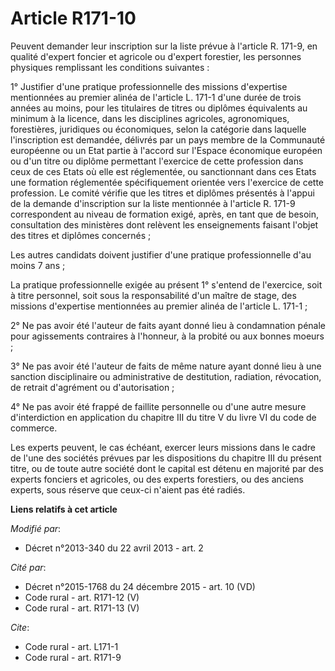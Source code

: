 # Article R171-10

Peuvent demander leur inscription sur la liste prévue à l'article R. 171-9, en qualité d'expert foncier et agricole ou
d'expert forestier, les personnes physiques remplissant les conditions suivantes : 

1° Justifier d'une pratique professionnelle des missions d'expertise mentionnées au premier alinéa de l'article L. 171-1
d'une durée de trois années au moins, pour les titulaires de titres ou diplômes équivalents au minimum à la licence, dans les
disciplines agricoles, agronomiques, forestières, juridiques ou économiques, selon la catégorie dans laquelle l'inscription
est demandée, délivrés par un pays membre de la Communauté européenne ou un Etat partie à l'accord sur l'Espace économique
européen ou d'un titre ou diplôme permettant l'exercice de cette profession dans ceux de ces Etats où elle est réglementée,
ou sanctionnant dans ces Etats une formation réglementée spécifiquement orientée vers l'exercice de cette profession. Le
comité vérifie que les titres et diplômes présentés à l'appui de la demande d'inscription sur la liste mentionnée à l'article
R. 171-9 correspondent au niveau de formation exigé, après, en tant que de besoin, consultation des ministères dont relèvent
les enseignements faisant l'objet des titres et diplômes concernés ; 

Les autres candidats doivent justifier d'une pratique professionnelle d'au moins 7 ans ; 

La pratique professionnelle exigée au présent 1° s'entend de l'exercice, soit à titre personnel, soit sous la responsabilité
d'un maître de stage, des missions d'expertise mentionnées au premier alinéa de l'article L. 171-1 ; 

2° Ne pas avoir été l'auteur de faits ayant donné lieu à condamnation pénale pour agissements contraires à l'honneur, à la
probité ou aux bonnes moeurs ; 

3° Ne pas avoir été l'auteur de faits de même nature ayant donné lieu à une sanction disciplinaire ou administrative de
destitution, radiation, révocation, de retrait d'agrément ou d'autorisation ; 

4° Ne pas avoir été frappé de faillite personnelle ou d'une autre mesure d'interdiction en application du chapitre III du
titre V du livre VI du code de commerce. 

Les experts peuvent, le cas échéant, exercer leurs missions dans le cadre de l'une des sociétés prévues par les dispositions
du chapitre III du présent titre, ou de toute autre société dont le capital est détenu en majorité par des experts fonciers
et agricoles, ou des experts forestiers, ou des anciens experts, sous réserve que ceux-ci n'aient pas été radiés.

**Liens relatifs à cet article**

_Modifié par_:

  - Décret n°2013-340 du 22 avril 2013 - art. 2

_Cité par_:

  - Décret n°2015-1768 du 24 décembre 2015 - art. 10 (VD)
  - Code rural - art. R171-12 (V)
  - Code rural - art. R171-13 (V)

_Cite_:

  - Code rural - art. L171-1
  - Code rural - art. R171-9
